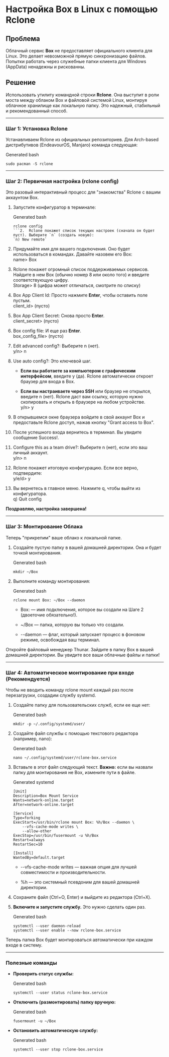 
# Настройка Box в Linux с помощью Rclone

## Проблема

Облачный сервис **Box** не предоставляет официального клиента для Linux. Это делает невозможной прямую синхронизацию файлов. Попытки работать через служебные папки клиента для Windows (AppData) ненадежны и рискованны.

## Решение

Использовать утилиту командной строки **Rclone**. Она выступит в роли моста между облаком Box и файловой системой Linux, монтируя облачное хранилище как локальную папку. Это надежный, стабильный и рекомендованный способ.

---

### Шаг 1: Установка Rclone

Устанавливаем Rclone из официальных репозиториев. Для Arch-based дистрибутивов (EndeavourOS, Manjaro) команда следующая:

Generated bash

```
sudo pacman -S rclone
```

---

### Шаг 2: Первичная настройка (rclone config)

Это разовый интерактивный процесс для "знакомства" Rclone с вашим аккаунтом Box.

1. Запустите конфигуратор в терминале:
    
    Generated bash
    
    ````
    rclone config
    ```2.  Rclone покажет список текущих настроек (сначала он будет пуст). Выберите `n` (создать новую):
    `n) New remote`
    ````
        
2. Придумайте имя для вашего подключения. Оно будет использоваться в командах. Давайте назовем его Box:  
    name> Box
    
3. Rclone покажет огромный список поддерживаемых сервисов. Найдите в нем Box (обычно номер 8 или около того) и введите соответствующую цифру.  
    Storage> 8 (цифра может отличаться, смотрите по списку)
    
4. Box App Client Id: Просто нажмите **Enter**, чтобы оставить поле пустым.  
    client_id> (пусто)
    
5. Box App Client Secret: Снова просто **Enter**.  
    client_secret> (пусто)
    
6. Box config file: И еще раз **Enter**.  
    box_config_file> (пусто)
    
7. Edit advanced config?: Выберите n (нет).  
    y/n> n
    
8. Use auto config?: Это ключевой шаг.
    
    - **Если вы работаете за компьютером с графическим интерфейсом**, введите y (да). Rclone автоматически откроет браузер для входа в Box.
        
    - **Если вы настраиваете через SSH** или браузер не открылся, введите n (нет). Rclone даст вам ссылку, которую нужно скопировать и открыть в браузере на любом устройстве.  
        y/n> y
        
9. В открывшемся окне браузера войдите в свой аккаунт Box и предоставьте Rclone доступ, нажав кнопку "Grant access to Box".
    
10. После успешного входа вернитесь в терминал. Вы увидите сообщение Success!.
    
11. Configure this as a team drive?: Выберите n (нет), если это ваш личный аккаунт.  
    y/n> n
    
12. Rclone покажет итоговую конфигурацию. Если все верно, подтвердите:  
    y/e/d> y
    
13. Вы вернетесь в главное меню. Нажмите q, чтобы выйти из конфигуратора.  
    q) Quit config
    

**Поздравляю, настройка завершена!**

---

### Шаг 3: Монтирование Облака

Теперь "прикрепим" ваше облако к локальной папке.

1. Создайте пустую папку в вашей домашней директории. Она и будет точкой монтирования.
    
    Generated bash
    
    ```
    mkdir ~/Box
    ```
        
2. Выполните команду монтирования:
    
    Generated bash
    
    ```
    rclone mount Box: ~/Box --daemon
    ```
      
    - Box: — имя подключения, которое вы создали на Шаге 2 (двоеточие обязательно!).
        
    - ~/Box — папка, которую вы только что создали.
        
    - --daemon — флаг, который запускает процесс в фоновом режиме, освобождая ваш терминал.
        

Откройте файловый менеджер Thunar. Зайдите в папку Box в вашей домашней директории. Вы увидите все ваши облачные файлы и папки!

---

### Шаг 4: Автоматическое монтирование при входе (Рекомендуется)

Чтобы не вводить команду rclone mount каждый раз после перезагрузки, создадим службу systemd.

1. Создайте папку для пользовательских служб, если ее еще нет:
    
    Generated bash
    
    ```
    mkdir -p ~/.config/systemd/user/
    ```
      
2. Создайте файл службы с помощью текстового редактора (например, nano):
    
    Generated bash
    
    ```
    nano ~/.config/systemd/user/rclone-box.service
    ```
        
3. Вставьте в этот файл следующий текст. **Важно:** если вы назвали папку для монтирования не Box, измените пути в файле.
    
    Generated systemd
    
    ```
    [Unit]
    Description=Box Mount Service
    Wants=network-online.target
    After=network-online.target
    
    [Service]
    Type=forking
    ExecStart=/usr/bin/rclone mount Box: %h/Box --daemon \
        --vfs-cache-mode writes \
        --allow-other
    ExecStop=/usr/bin/fusermount -u %h/Box
    Restart=always
    RestartSec=10
    
    [Install]
    WantedBy=default.target
    ```
        
    - --vfs-cache-mode writes — важная опция для лучшей совместимости и производительности.
        
    - %h — это системный псевдоним для вашей домашней директории.
        
4. Сохраните файл (Ctrl+O, Enter) и выйдите из редактора (Ctrl+X).
    
5. **Включите и запустите службу.** Это нужно сделать один раз.
    
    Generated bash
    
    ```
    systemctl --user daemon-reload
    systemctl --user enable --now rclone-box.service
    ```
        

Теперь папка Box будет монтироваться автоматически при каждом входе в систему.

---

### Полезные команды

- **Проверить статус службы:**
    
    Generated bash
    
    ```
    systemctl --user status rclone-box.service
    ```
    
- **Отключить (размонтировать) папку вручную:**
    
    Generated bash
    
    ```
    fusermount -u ~/Box
    ```
    
- **Остановить автоматическую службу:**
    
    Generated bash
    
    ```
    systemctl --user stop rclone-box.service
    ```
